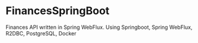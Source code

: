 # FinancesSpringBoot
Finances API written in Spring WebFlux. Using Springboot, Spring WebFlux, R2DBC, PostgreSQL, Docker 
